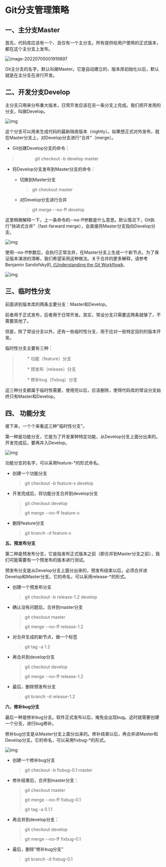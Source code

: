 # Git分支管理策略 

## **一、主分支Master**

首先，代码库应该有一个、且仅有一个主分支。所有提供给用户使用的正式版本，都在这个主分支上发布。

![image-20220705001919897](Git分支管理策略.assets/image-20220705001919897.png)

Git主分支的名字，默认叫做Master。它是自动建立的，版本库初始化以后，默认就是在主分支在进行开发。

## **二、开发分支Develop**

主分支只用来分布重大版本，日常开发应该在另一条分支上完成。我们把开发用的分支，叫做Develop。

![img](Git分支管理策略.assets/format,png.png)

这个分支可以用来生成代码的最新隔夜版本（nightly）。如果想正式对外发布，就在Master分支上，对Develop分支进行"合并"（merge）。

- Git创建Develop分支的命令：

> 　　　　git checkout -b develop master

- 将Develop分支发布到Master分支的命令：

  - 切换到Master分支

    > git checkout master

  - 对Develop分支进行合并

    > git merge --no-ff develop

这里稍微解释一下，上一条命令的--no-ff参数是什么意思。默认情况下，Git执行"快进式合并"（fast-farward merge），会直接将Master分支指向Develop分支。

![img](Git.assets/format,png-16569486478882.png)

使用--no-ff参数后，会执行正常合并，在Master分支上生成一个新节点。为了保证版本演进的清晰，我们希望采用这种做法。关于合并的更多解释，请参考Benjamin Sandofsky的[《Understanding the Git Workflow》](http://sandofsky.com/blog/git-workflow.html)。

![img](Git分支管理策略.assets/format,png-16569510129471.png)

## **三、临时性分支**

前面讲到版本库的两条主要分支：Master和Develop。

前者用于正式发布，后者用于日常开发。其实，常设分支只需要这两条就够了，不需要其他了。

但是，除了常设分支以外，还有一些临时性分支，用于应对一些特定目的的版本开发。

临时性分支主要有三种：

> 　　  * 功能（feature）分支
>
> 　　  * 预发布（release）分支
>
> 　　  * 修补bug（fixbug）分支

这三种分支都属于临时性需要，使用完以后，应该删除，使得代码库的常设分支始终只有Master和Develop。

## **四、 功能分支**

接下来，一个个来看这三种"临时性分支"。

第一种是功能分支，它是为了开发某种特定功能，从Develop分支上面分出来的。开发完成后，要再并入Develop。

![img](Git.assets/format,png-16569488083594.png)

功能分支的名字，可以采用feature-*的形式命名。

- 创建一个功能分支

  > git checkout -b feature-x develop

- 开发完成后，将功能分支合并到develop分支

  > git checkout develop
  >
  > git merge --no-ff feature-x

- 删除feature分支

  > git branch -d feature-x

**五、预发布分支**

第二种是预发布分支，它是指发布正式版本之前（即合并到Master分支之前），我们可能需要有一个预发布的版本进行测试。

预发布分支是从Develop分支上面分出来的，预发布结束以后，必须合并进Develop和Master分支。它的命名，可以采用release-*的形式。

- 创建一个预发布分支

  > git checkout -b release-1.2 develop

- 确认没有问题后，合并到master分支

  > git checkout master
  >
  > git merge --no-ff release-1.2

- 对合并生成的新节点，做一个标签

  > git tag -a 1.2

- 再合并到develop分支

  > git checkout develop
  >
  > git merge --no-ff release-1.2

- 最后，删除预发布分支

  > git branch -d release-1.2

**六、修补bug分支**

最后一种是修补bug分支。软件正式发布以后，难免会出现bug。这时就需要创建一个分支，进行bug修补。

修补bug分支是从Master分支上面分出来的。修补结束以后，再合并进Master和Develop分支。它的命名，可以采用fixbug-*的形式。

![img](Git分支管理策略.assets/format,png-16569510129482.png)

- 创建一个修补bug分支

  > git checkout -b fixbug-0.1 master

- 修补结束后，合并到master分支：

  > git checkout master
  >
  > git merge --no-ff fixbug-0.1
  >
  > git tag -a 0.1.1

- 再合并到develop分支：

  > git checkout develop
  >
  > git merge --no-ff fixbug-0.1

- 最后，删除"修补bug分支"

  > git branch -d fixbug-0.1

 
